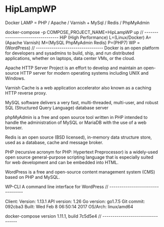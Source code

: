 # HipLampWP
Docker LAMP = PHP / Apache / Varnish + MySql / Redis / PhpMyAdmin 

 docker-compose -p COMPOSE_PROJECT_NAME=HipLampWP up
// ----------------------------------
 HiP (High Performance) L=(Linux/Docker) A=(Apache Varnish)  M=(MySQL PhpMyAdmin Redis) P=(PHP7) WP =(WordPress)
// ----------------------------------
 Docker is an open platform for developers and sysadmins to build, ship,
        and run distributed applications, whether on laptops, data center
        VMs, or the cloud.
        
 Apache HTTP Server Project is an effort to develop and maintain an open-source
        HTTP server for modern operating systems including UNIX and Windows.
        
 Varnish Cache is a web application accelerator also known as a
        caching HTTP reverse proxy.
        
 MySQL software delivers a very fast, multi-threaded, multi-user, and robust SQL
        (Structured Query Language) database server
        
 phpMyAdmin is a free and open source tool written in PHP intended to handle the
        administration of MySQL or MariaDB with the use of a web browser.
        
 Redis is an open source (BSD licensed), in-memory data structure store,
        used as a database, cache and message broker.
        
 PHP (recursive acronym for PHP: Hypertext Preprocessor) is a widely-used open source
        general-purpose scripting language that is especially suited for web development
        and can be embedded into HTML.
        
 WordPress is a free and open-source content management system (CMS) based on PHP and MySQL.
 
 WP-CLI A command line interface for WordPress
// ----------------------------------

   Client:
    Version:      1.13.1
    API version:  1.26
    Go version:   go1.7.5
    Git commit:   092cba3
    Built:        Wed Feb  8 06:50:14 2017
    OS/Arch:      linux/amd64

   docker-compose version 1.11.1, build 7c5d5e4
// ----------------------------------
